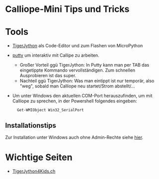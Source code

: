 # Calliope-Mini Tips und Tricks


# Tools

- [TigerJython](http://www.tigerjython.ch) als Code-Editor und zum Flashen von MicroPython
- [putty](https://the.earth.li/~sgtatham/putty/latest/w64/putty.exe) um interaktiv mit Callipe zu arbeiten.
  - Großer Vorteil ggü TigerJython: In Putty kann man per TAB das eingetippte Kommando vervollständigen.
    Zum schnellen Ausprobieren ist das super.
  - Nachteil ggü TigerJython: Was man eintippt ist nur temporär, also "weg", sobald man Calliope neu startet/Strom abstellt/...
- Um unter Windows den aktuellen COM-Port herauszufinden, um mit Calliope zu sprechen, in der Powershell folgendes eingeben:

        Get-WMIObject Win32_SerialPort


## Installationstips

Zur Installation unter Windows auch ohne Admin-Rechte siehe
[hier](https://gist.github.com/kopp/74856887e17e10605d56f1a088455464).



# Wichtige Seiten

- [TigerJython4Kids.ch](https://www.tigerjython4kids.ch/index.php?inhalt_links=robotik/navigation.inc.php&inhalt_mitte=robotik/calliope/calliope.inc.php)
